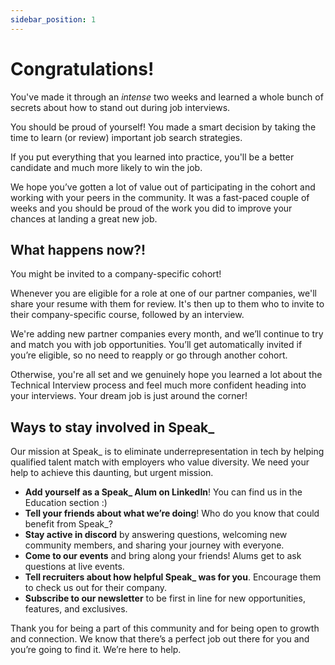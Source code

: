 ```yaml
---
sidebar_position: 1
---
```


# Congratulations!

You've made it through an _intense_ two weeks and learned a whole bunch of secrets about how to stand out during job interviews.

You should be proud of yourself! You made a smart decision by taking the time to learn (or review) important job search strategies.

If you put everything that you learned into practice, you'll be a better candidate and much more likely to win the job.

We hope you’ve gotten a lot of value out of participating in the cohort and working with your peers in the community. It was a fast-paced couple of weeks and you should be proud of the work you did to improve your chances at landing a great new job.

## What happens now?!

You might be invited to a company-specific cohort!

Whenever you are eligible for a role at one of our partner companies, we'll share your resume with them for review. It's then up to them who to invite to their company-specific course, followed by an interview.

We're adding new partner companies every month, and we’ll continue to try and match you with job opportunities. You’ll get automatically invited if you’re eligible, so no need to reapply or go through another cohort.

Otherwise, you're all set and we genuinely hope you learned a lot about the Technical Interview process and feel much more confident heading into your interviews. Your dream job is just around the corner!

## Ways to stay involved in Speak\_

Our mission at Speak\_ is to eliminate underrepresentation in tech by helping qualified talent match with employers who value diversity. We need your help to achieve this daunting, but urgent mission.

- **Add yourself as a Speak\_ Alum on LinkedIn**! You can find us in the Education section :)
- **Tell your friends about what we’re doing**! Who do you know that could benefit from Speak\_?
- **Stay active in discord** by answering questions, welcoming new community members, and sharing your journey with everyone.
- **Come to our events** and bring along your friends! Alums get to ask questions at live events.
- **Tell recruiters about how helpful Speak\_ was for you**. Encourage them to check us out for their company.
- **Subscribe to our newsletter** to be first in line for new opportunities, features, and exclusives.

Thank you for being a part of this community and for being open to growth and connection. We know that there’s a perfect job out there for you and you’re going to find it. We’re here to help.

